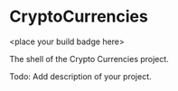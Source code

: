 # CryptoCurrencies
&lt;place your build badge here&gt;

The shell of the Crypto Currencies project.

Todo: Add description of your project.
